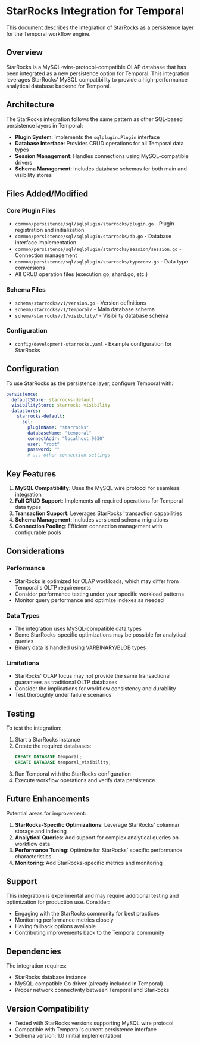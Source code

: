 # StarRocks Integration for Temporal

This document describes the integration of StarRocks as a persistence layer for the Temporal workflow engine.

## Overview

StarRocks is a MySQL-wire-protocol-compatible OLAP database that has been integrated as a new persistence option for Temporal. This integration leverages StarRocks' MySQL compatibility to provide a high-performance analytical database backend for Temporal.

## Architecture

The StarRocks integration follows the same pattern as other SQL-based persistence layers in Temporal:

- **Plugin System**: Implements the `sqlplugin.Plugin` interface
- **Database Interface**: Provides CRUD operations for all Temporal data types
- **Session Management**: Handles connections using MySQL-compatible drivers
- **Schema Management**: Includes database schemas for both main and visibility stores

## Files Added/Modified

### Core Plugin Files
- `common/persistence/sql/sqlplugin/starrocks/plugin.go` - Plugin registration and initialization
- `common/persistence/sql/sqlplugin/starrocks/db.go` - Database interface implementation
- `common/persistence/sql/sqlplugin/starrocks/session/session.go` - Connection management
- `common/persistence/sql/sqlplugin/starrocks/typeconv.go` - Data type conversions
- All CRUD operation files (execution.go, shard.go, etc.)

### Schema Files
- `schema/starrocks/v1/version.go` - Version definitions
- `schema/starrocks/v1/temporal/` - Main database schema
- `schema/starrocks/v1/visibility/` - Visibility database schema

### Configuration
- `config/development-starrocks.yaml` - Example configuration for StarRocks

## Configuration

To use StarRocks as the persistence layer, configure Temporal with:

```yaml
persistence:
  defaultStore: starrocks-default
  visibilityStore: starrocks-visibility
  datastores:
    starrocks-default:
      sql:
        pluginName: "starrocks"
        databaseName: "temporal"
        connectAddr: "localhost:9030"
        user: "root"
        password: ""
        # ... other connection settings
```

## Key Features

1. **MySQL Compatibility**: Uses the MySQL wire protocol for seamless integration
2. **Full CRUD Support**: Implements all required operations for Temporal data types
3. **Transaction Support**: Leverages StarRocks' transaction capabilities
4. **Schema Management**: Includes versioned schema migrations
5. **Connection Pooling**: Efficient connection management with configurable pools

## Considerations

### Performance
- StarRocks is optimized for OLAP workloads, which may differ from Temporal's OLTP requirements
- Consider performance testing under your specific workload patterns
- Monitor query performance and optimize indexes as needed

### Data Types
- The integration uses MySQL-compatible data types
- Some StarRocks-specific optimizations may be possible for analytical queries
- Binary data is handled using VARBINARY/BLOB types

### Limitations
- StarRocks' OLAP focus may not provide the same transactional guarantees as traditional OLTP databases
- Consider the implications for workflow consistency and durability
- Test thoroughly under failure scenarios

## Testing

To test the integration:

1. Start a StarRocks instance
2. Create the required databases:
   ```sql
   CREATE DATABASE temporal;
   CREATE DATABASE temporal_visibility;
   ```
3. Run Temporal with the StarRocks configuration
4. Execute workflow operations and verify data persistence

## Future Enhancements

Potential areas for improvement:

1. **StarRocks-Specific Optimizations**: Leverage StarRocks' columnar storage and indexing
2. **Analytical Queries**: Add support for complex analytical queries on workflow data
3. **Performance Tuning**: Optimize for StarRocks' specific performance characteristics
4. **Monitoring**: Add StarRocks-specific metrics and monitoring

## Support

This integration is experimental and may require additional testing and optimization for production use. Consider:

- Engaging with the StarRocks community for best practices
- Monitoring performance metrics closely
- Having fallback options available
- Contributing improvements back to the Temporal community

## Dependencies

The integration requires:
- StarRocks database instance
- MySQL-compatible Go driver (already included in Temporal)
- Proper network connectivity between Temporal and StarRocks

## Version Compatibility

- Tested with StarRocks versions supporting MySQL wire protocol
- Compatible with Temporal's current persistence interface
- Schema version: 1.0 (initial implementation)
